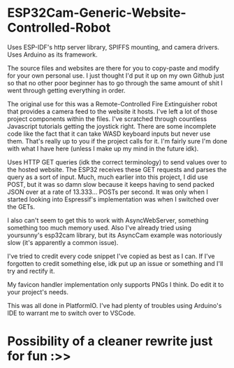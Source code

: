 # ESP32Cam-Generic-Website-Controlled-Robot
Uses ESP-IDF's http server library, SPIFFS mounting, and camera drivers. Uses Arduino as its framework.

The source files and websites are there for you to copy-paste and modify for your own personal use. I just thought I'd put it up on my own Github just so that no other poor beginner has to go through the same amount of shit I went through getting everything in order. 

The original use for this was a Remote-Controlled Fire Extinguisher robot that provides a camera feed to the website it hosts. I've left a lot of those project components within the files. I've scratched through countless Javascript tutorials getting the joystick right. There are some incomplete code like the fact that it can take WASD keyboard inputs but never use them. That's really up to you if the project calls for it. I'm fairly sure I'm done with what I have here (unless I make up my mind in the future idk).

Uses HTTP GET queries (idk the correct terminology) to send values over to the hosted website. The ESP32 receives these GET requests and parses the query as a sort of input. Much, much earlier into this project, I did use POST, but it was so damn slow because it keeps having to send packed JSON over at a rate of 13.333... POSTs per second. It was only when I started looking into Espressif's implementation was when I switched over the GETs.

I also can't seem to get this to work with AsyncWebServer, something something too much memory used. Also I've already tried using yoursunny's esp32cam library, but its AsyncCam example was notoriously slow (it's apparently a common issue).

I've tried to credit every code snippet I've copied as best as I can. If I've forgotten to credit something else, idk put up an issue or something and I'll try and rectify it. 

My favicon handler implementation only supports PNGs I think. Do edit it to your project's needs.

This was all done in PlatformIO. I've had plenty of troubles using Arduino's IDE to warrant me to switch over to VSCode. 

# Possibility of a cleaner rewrite just for fun :>>
